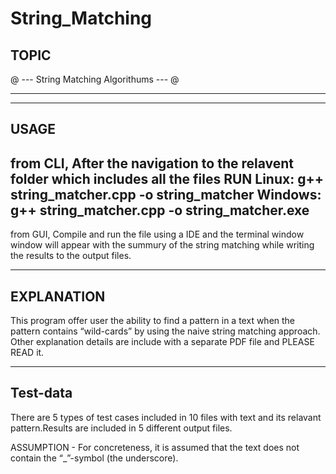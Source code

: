 # String_Matching

TOPIC
---------------------------------------------------------------------------------------------------------------------------------------------------------------------------------------------------------------------------------------
@ --- String Matching Algorithums --- @

---------------------------------------------------------------------------------------------------------------------------------------------------------------------------------------------------------------------------------------

---------------------------------------------------------------------------------------------------------------------------------------------------------------------------------------------------------------------------------------
USAGE
---------------------------------------------------------------------------------------------------------------------------------------------------------------------------------------------------------------------------------------
from CLI,
After the navigation to the relavent folder which includes all the files
RUN
	Linux: g++ string_matcher.cpp -o string_matcher
	Windows: g++ string_matcher.cpp -o string_matcher.exe
----------------------------------------------------------------------------------------------------------------------------------------------------------------------------------------------------------------------------------------
from GUI,
Compile and run the file using a IDE and the terminal window window will appear with the summury of the string matching while writing the results to the output files.

----------------------------------------------------------------------------------------------------------------------------------------------------------------------------------------------------------------------------------------
EXPLANATION
----------------------------------------------------------------------------------------------------------------------------------------------------------------------------------------------------------------------------------------
This program offer user the ability to find a pattern in a text when the pattern contains “wild-cards” by using the naive string matching approach. Other explanation details are include with a separate PDF file and PLEASE READ it.


----------------------------------------------------------------------------------------------------------------------------------------------------------------------------------------------------------------------------------------
Test-data
----------------------------------------------------------------------------------------------------------------------------------------------------------------------------------------------------------------------------------------
There are 5 types of test cases included in 10 files with text and its relavant pattern.Results are included in 5 different output files.

ASSUMPTION - For concreteness, it is assumed that the text does not contain the “_”-symbol (the underscore).
